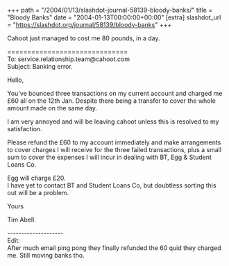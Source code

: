 +++
path = "/2004/01/13/slashdot-journal-58139-bloody-banks/"
title = "Bloody Banks"
date = "2004-01-13T00:00:00+00:00"
[extra]
slashdot_url = "https://slashdot.org/journal/58139/bloody-banks"
+++

<p>Cahoot just managed to cost me 80 pounds, in a day.</p>
<p>==============================<br>To: service.relationship.team@cahoot.com<br>Subject: Banking error.</p>
<p>Hello,</p>
<p>You've bounced three transactions on my current account and charged me £60 all on the 12th Jan. Despite there being a transfer to cover the whole amount made on the same day.</p>
<p>I am very annoyed and will be leaving cahoot unless this is resolved to my satisfaction.</p>
<p>Please refund the £60 to my account immediately and make arrangements to cover charges I will receive for the three failed transactions, plus a small sum to cover the expenses I will incur in dealing with BT, Egg &amp; Student Loans Co.</p>
<p>Egg will charge £20.<br>I have yet to contact BT and Student Loans Co, but doubtless sorting this out will be a problem.</p>
<p>Yours</p>
<p>Tim Abell.</p>
<p>--------------------<br>Edit:<br>After much email ping pong they finally refunded the 60 quid they charged me. Still moving banks tho.</p>

